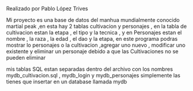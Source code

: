 Realizado por Pablo López Trives

Mi proyecto es una base de datos del manhua mundialmente conocido martial peak ,en esta hay 2 tablas cultivacion y personajes , en la tabla de cultivacion estan la etapa , el tipo y la tecnica , y en Personajes estan el nombre , la raza , la edad , el dao y la etapa, en este programa podras mostrar lo personajes o la cultivacion ,agregar uno nuevo , modificar uno existente y eliminar un personaje debido a que las Cultivaciones no se pueden eliminar

mis tablas SQL estan separadas dentro del archivo con los nombres mydb_cultivacion.sql , mydb_login y mydb_personajes simplemente las tienes que insertar en un database llamada mydb
